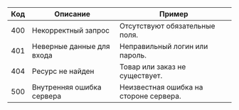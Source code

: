 
| Код     |          Описание              |                 Пример                 |
|---------|--------------------------------|----------------------------------------|
| 400     | Некорректный запрос            | Отсутствуют обязательные поля.         |
| 401     | Неверные данные для входа      | Неправильный логин или пароль.         |
| 404     | Ресурс не найден               | Товар или заказ не существует.         |
| 500     | Внутренняя ошибка сервера      | Неизвестная ошибка на стороне сервера. |

